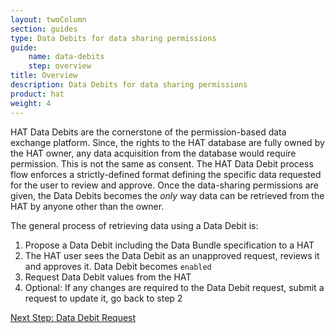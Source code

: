 ```yaml
---
layout: twoColumn
section: guides
type: Data Debits for data sharing permissions
guide: 
    name: data-debits
    step: overview
title: Overview
description: Data Debits for data sharing permissions
product: hat
weight: 4
---
```


HAT Data Debits are the cornerstone of the permission-based data exchange platform. Since, the rights to the HAT database are fully owned by the HAT owner, any data acquisition from the database would require permission. This is not the same as consent. The HAT Data Debit process flow enforces a strictly-defined format defining the specific data requested for the user to review and approve. Once the data-sharing permissions are given, the Data Debits becomes the _only_ way data can be retrieved from the HAT by anyone other than the owner.

The general process of retrieving data using a Data Debit is:

1. Propose a Data Debit including the Data Bundle specification to a HAT
2. The HAT user sees the Data Debit as an unapproved request, reviews it and approves it. Data Debit becomes `enabled`
3. Request Data Debit values from the HAT
4. Optional: If any changes are required to the Data Debit request, submit a request to update it, go back to step 2

<nav class="pager-nav">
<a href="" style="display:none;"></a>
<a href="01-data-debit-proposal.html">Next Step: Data Debit Request</a>
</nav>
